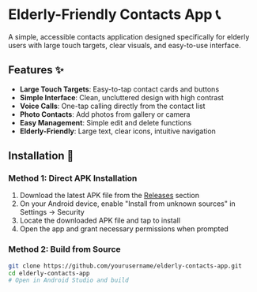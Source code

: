 # Elderly-Friendly Contacts App 📞

A simple, accessible contacts application designed specifically for elderly users with large touch targets, clear visuals, and easy-to-use interface.

## Features ✨

- **Large Touch Targets**: Easy-to-tap contact cards and buttons
- **Simple Interface**: Clean, uncluttered design with high contrast
- **Voice Calls**: One-tap calling directly from the contact list
- **Photo Contacts**: Add photos from gallery or camera
- **Easy Management**: Simple edit and delete functions
- **Elderly-Friendly**: Large text, clear icons, intuitive navigation

## Installation 📲

### Method 1: Direct APK Installation
1. Download the latest APK file from the [Releases](OneTapCallerAPK) section
2. On your Android device, enable "Install from unknown sources" in Settings → Security
3. Locate the downloaded APK file and tap to install
4. Open the app and grant necessary permissions when prompted

### Method 2: Build from Source
```bash
git clone https://github.com/yourusername/elderly-contacts-app.git
cd elderly-contacts-app
# Open in Android Studio and build
